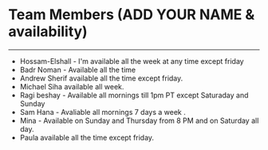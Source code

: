 # Team Members (ADD YOUR NAME & availability)
---
- Hossam-Elshall - I'm available all the week at any time except friday
- Badr Noman - Available all the time
- Andrew Sherif available all the time except friday. 
- Michael Siha available all week.
- Ragi beshay - Available all mornings till 1pm PT except Saturaday and Sunday
- Sam Hana - Avaliable all mornings 7 days a week .
- Mina - Available on Sunday and Thursday from 8 PM and on Saturday all day.
- Paula available all the time except friday.
